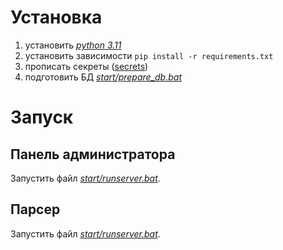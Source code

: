 # Установка

1) установить [*python 3.11*](https://www.python.org/ftp/python/3.11.6/python-3.11.6-amd64.exe)
2) установить зависимости ```pip install -r requirements.txt```
3) прописать секреты ([secrets](secrets))
4) подготовить БД [*start/prepare_db.bat*](start/prepare_db.bat)


# Запуск
## Панель администратора
Запустить файл [*start/runserver.bat*](start/runserver.bat).

## Парсер
Запустить файл [*start/runserver.bat*](start/runserver.bat).
